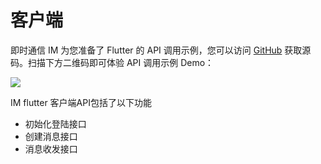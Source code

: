 # 客户端

即时通信 IM 为您准备了 Flutter 的 API 调用示例，您可以访问 [GitHub](https://github.com/tencentyun/imApiFlutterExample) 获取源码。扫描下方二维码即可体验 API 调用示例 Demo：

![](https://main.qcloudimg.com/raw/4658a0d24c33f6ec42b07bc8e36234d9.png)

IM flutter 客户端API包括了以下功能

* 初始化登陆接口
* 创建消息接口
* 消息收发接口
